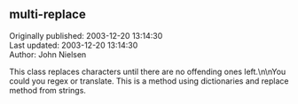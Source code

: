 ## multi-replace  
Originally published: 2003-12-20 13:14:30  
Last updated: 2003-12-20 13:14:30  
Author: John Nielsen  
  
This class replaces characters until there are no offending ones left.\n\nYou could you regex or translate. This is a method using dictionaries and replace method from strings.